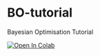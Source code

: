 # BO-tutorial
Bayesian Optimisation Tutorial

[![Open In Colab](https://colab.research.google.com/assets/colab-badge.svg)](https://colab.research.google.com/github/sanket-kamthe/BO-tutorial/blob/main/bayesian_optimization_tutorial_website.ipynb)
